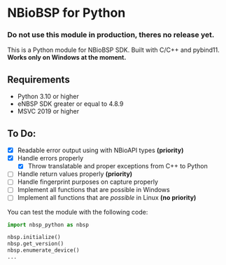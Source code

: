# NBioBSP for Python
### Do not use this module in production, theres no release yet.
This is a Python module for NBioBSP SDK. Built with C/C++ and pybind11.  
**Works only on Windows at the moment.**

## Requirements
- Python 3.10 or higher 
- eNBSP SDK greater or equal to 4.8.9
- MSVC 2019 or higher

## To Do:
- [x] Readable error output using with NBioAPI types **(priority)**
- [x] Handle errors properly
    - [x] Throw translatable and proper exceptions from C++ to Python
- [ ] Handle return values properly **(priority)**
- [ ] Handle fingerprint purposes on capture properly
- [ ] Implement all functions that are possible in Windows
- [ ] Implement all functions that are *possible* in Linux **(no priority)**

You can test the module with the following code:
```python
import nbsp_python as nbsp

nbsp.initialize()
nbsp.get_version()
nbsp.enumerate_device()
...
```
